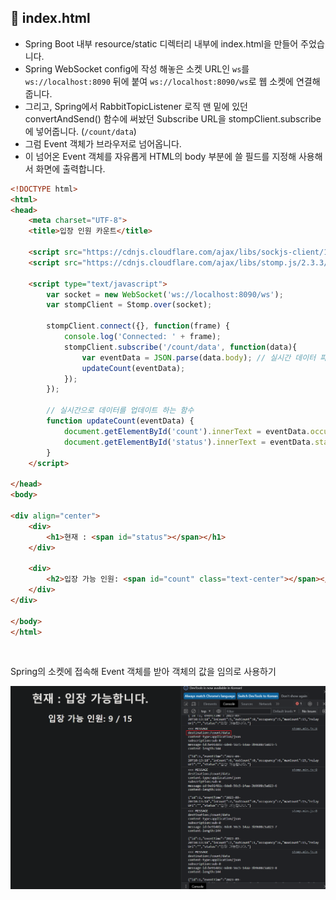 ## 📘 **index.html**

- Spring Boot 내부 resource/static 디렉터리 내부에 index.html을 만들어 주었습니다.
- Spring WebSocket config에 작성 해놓은 소켓 URL인 `ws`를 `ws://localhost:8090` 뒤에 붙여 `ws://localhost:8090/ws`로 웹 소켓에 연결해줍니다.
- 그리고, Spring에서 RabbitTopicListener 로직 맨 밑에 있던 convertAndSend() 함수에 써놨던 Subscribe URL을 stompClient.subscribe에 넣어줍니다. (`/count/data`)
- 그럼 Event 객체가 브라우저로 넘어옵니다.
- 이 넘어온 Event 객체를 자유롭게 HTML의 body 부분에 쓸 필드를 지정해 사용해서 화면에 출력합니다.

```html
<!DOCTYPE html>  
<html>  
<head>  
    <meta charset="UTF-8">  
    <title>입장 인원 카운트</title>  
  
    <script src="https://cdnjs.cloudflare.com/ajax/libs/sockjs-client/1.1.4/sockjs.min.js"></script>  
    <script src="https://cdnjs.cloudflare.com/ajax/libs/stomp.js/2.3.3/stomp.min.js"></script>  
  
    <script type="text/javascript">   
        var socket = new WebSocket('ws://localhost:8090/ws');  
        var stompClient = Stomp.over(socket);  
  
        stompClient.connect({}, function(frame) {  
            console.log('Connected: ' + frame);  
            stompClient.subscribe('/count/data', function(data){  
                var eventData = JSON.parse(data.body); // 실시간 데이터 파싱  
                updateCount(eventData);
            });  
        });  
  
        // 실시간으로 데이터를 업데이트 하는 함수  
        function updateCount(eventData) {
            document.getElementById('count').innerText = eventData.occupancy + " / " + eventData.maxCount;  
            document.getElementById('status').innerText = eventData.status;  
        }  
    </script>  
  
</head>  
<body>  
  
<div align="center">  
    <div>  
        <h1>현재 : <span id="status"></span></h1>  
    </div>  
  
    <div>  
        <h2>입장 가능 인원: <span id="count" class="text-center"></span></h2>  
    </div>  
</div>  
  
</body>  
</html>
```

<br>

Spring의 소켓에 접속해 Event 객체를 받아 객체의 값을 임의로 사용하기

![img](https://raw.githubusercontent.com/spacedustz/Obsidian-Image-Server/main/img2/h-sock.png)